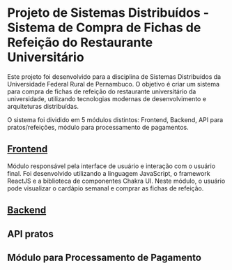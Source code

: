 # Projeto de Sistemas Distribuídos - Sistema de Compra de Fichas de Refeição do Restaurante Universitário

Este projeto foi desenvolvido para a disciplina de Sistemas Distribuídos da Universidade Federal Rural de Pernambuco. O objetivo é criar um sistema para compra de fichas de refeição do restaurante universitário da universidade, utilizando tecnologias modernas de desenvolvimento e arquiteturas distribuídas.

O sistema foi dividido em 5 módulos distintos: Frontend, Backend, API para pratos/refeições, módulo para processamento de pagamentos.

## [Frontend](user)

Módulo responsável pela interface de usuário e interação com o usuário final. Foi desenvolvido utilizando a linguagem JavaScript, o framework ReactJS e a biblioteca de componentes Chakra UI. Neste módulo, o usuário pode visualizar o cardápio semanal e comprar as fichas de refeição.

## [Backend](web)

## API pratos

## Módulo para Processamento de Pagamento